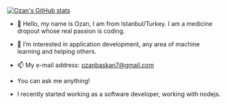 [![Ozan's GitHub stats](https://github-readme-stats.vercel.app/api?username=ozanbaskan)](https://github.com/anuraghazra/github-readme-stats)


- 👋 Hello, my name is Ozan, I am from Istanbul/Turkey. I am a medicine dropout whose real passion is coding.
- 👀 I’m interested in application development, any area of machine learning and helping others.
- 📫 My e-mail address: ozanbaskan7@gmail.com
- You can ask me anything!


- I recently started working as a software developer, working with nodejs.
